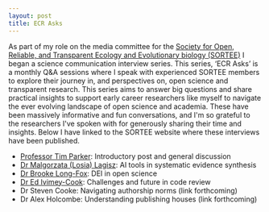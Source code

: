 ```yaml
---
layout: post
title: ECR Asks
---
```


As part of my role on the media committee for the [Society for Open, Reliable, and Transparent Ecology and Evolutionary biology (SORTEE)](https://www.sortee.org/) I began a science communication interview series. This series, ‘ECR Asks’ is a monthly Q&A sessions where I speak with experienced SORTEE members to explore their journey in, and perspectives on, open science and transparent research. This series aims to answer big questions and share practical insights to support early career researchers like myself to navigate the ever evolving landscape of open science and academia. These have been massively informative and fun conversations, and I'm so grateful to the researchers I've spoken with for generously sharing their time and insights. Below I have linked to the SORTEE website where these interviews have been published.

* [Professor Tim Parker](https://www.sortee.org/blog/2025/05/13/2025_ecr_asks_tim_parker/): Introductory post and general discussion
* [Dr Malgorzata (Losia) Lagisz](https://www.sortee.org/blog/2025/06/10/2025_ecr_asks_losia_lagisz/): AI tools in systematic evidence synthesis
* [Dr Brooke Long-Fox](https://sortee.org/blog/2025/07/28/2025_ecr_asks_brooke_long-fox/): DEI in open science
* [Dr Ed Ivimey-Cook](https://sortee.org/blog/2025/09/26/2025_ecr_asks_ed_ivimey-cook/): Challenges and future in code review
* Dr Steven Cooke: Navigating authorship norms (link forthcoming)
* Dr Alex Holcombe: Understanding publishing houses (link forthcoming)
